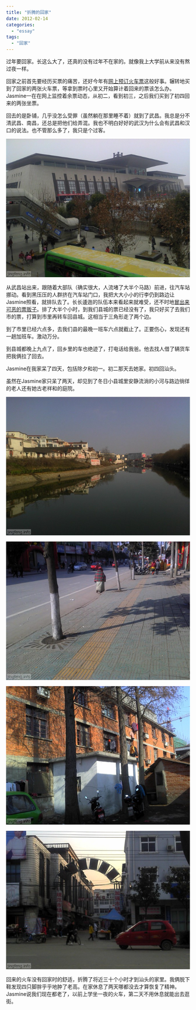 ```yaml
---
title: "折腾的回家"
date: 2012-02-14
categories: 
  - "essay"
tags: 
  - "回家"
---
```


过年要回家。长这么大了，还真的没有过年不在家的。就像我上大学前从来没有熬过夜一样。

回家之前首先要经历买票的痛苦，还好今年有[网上预订火车票](http://www.jfsay.com/archives/478.html "网上订不到票")这般好事。辗转地买到了回家的两张火车票，等拿到票时心里又开始算计着回来的票该怎么办。Jasmine一在在网上监控着余票动态，从初二，看到初三，之后我们买到了初四回来的两张坐票。

回去的是卧铺，几乎没怎么受罪（虽然躺在那里睡不着）就到了武昌。我总是分不清武昌、南昌，还总是把他们给弄混。我也不明白好好的武汉为什么会有武昌和汉口的说法。也不管那么多了，我只是个过客。

![2012-01-27 12.08.04](images/6875232737_7649604ecb_z.jpg)

从武昌站出来，跟随着大部队（确实很大，人流堵了大半个马路）前进，往汽车站挪动。看到黑压压的人群挤在汽车站门口，我把大大小小的行李仍到路边让Jasmine照看，就排队去了。长长逶迤的队伍本来看起来就难受，还不时地[冒出来可恶的票贩子](http://www.jfsay.com/archives/485.html "匆匆")。排了大半个小时，到我们县城的票已经没有了，我只好买了去我们市的票，打算到市里再转车回县城。这相当于三角形走了两个边。

到了市里已经六点多，去我们县的最晚一班车六点就截止了。正要伤心，发现还有一趟加班车。激动万分。

到县城都晚上九点了，回乡里的车也绝迹了，打电话给我爸。他去找人借了辆货车把我俩拉了回去。

Jasmine在我家呆了四天，包括除夕和初一。初二那天去她家。初四回汕头。

虽然在Jasmine家只呆了两天，却见到了冬日小县城里安静流淌的小河与路边徜徉的老人还有她古老祥和的庭院。

![2012-01-25 11.12.02](images/6875216727_e9ea3ab1a5_z.jpg)

![2012-01-25 11.13.54](images/6875220565_d2406858d9_z.jpg)

![2012-01-25 13.44.21](images/6875225543_43681a09ae_z.jpg)

![2012-01-25 17.16.08](images/6875228913_6f68e21588_z.jpg)

回来的火车没有回家时的舒适，折腾了将近三十个小时才到汕头的家里。我俩脱下鞋发现四只脚胖乎乎地肿了老高。在家休息了两天哪都没去才算恢复了精神。Jasmine说我们现在都老了，以前上学坐一夜的火车，第二天不用休息就能出去逛街。
